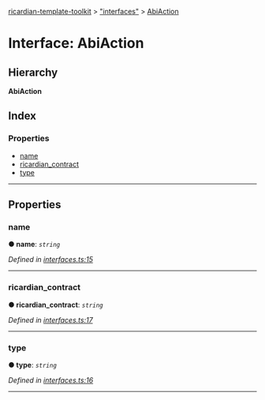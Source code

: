 [ricardian-template-toolkit](../README.md) > ["interfaces"](../modules/_interfaces_.md) > [AbiAction](../interfaces/_interfaces_.abiaction.md)

# Interface: AbiAction

## Hierarchy

**AbiAction**

## Index

### Properties

* [name](_interfaces_.abiaction.md#name)
* [ricardian_contract](_interfaces_.abiaction.md#ricardian_contract)
* [type](_interfaces_.abiaction.md#type)

---

## Properties

<a id="name"></a>

###  name

**● name**: *`string`*

*Defined in [interfaces.ts:15](https://github.com/EOSIO/ricardian-template-toolkit/blob/76dafef/src/interfaces.ts#L15)*

___
<a id="ricardian_contract"></a>

###  ricardian_contract

**● ricardian_contract**: *`string`*

*Defined in [interfaces.ts:17](https://github.com/EOSIO/ricardian-template-toolkit/blob/76dafef/src/interfaces.ts#L17)*

___
<a id="type"></a>

###  type

**● type**: *`string`*

*Defined in [interfaces.ts:16](https://github.com/EOSIO/ricardian-template-toolkit/blob/76dafef/src/interfaces.ts#L16)*

___


